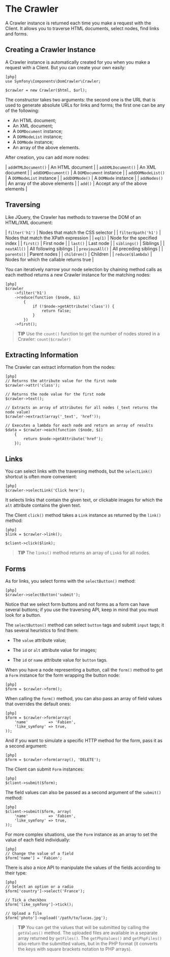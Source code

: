 The Crawler
===========

A Crawler instance is returned each time you make a request with the Client.
It allows you to traverse HTML documents, select nodes, find links and forms.

Creating a Crawler Instance
---------------------------

A Crawler instance is automatically created for you when you make a request
with a Client. But you can create your own easily:

    [php]
    use Symfony\Components\DomCrawler\Crawler;

    $crawler = new Crawler($html, $url);

The constructor takes two arguments: the second one is the URL that is used to
generate absolute URLs for links and forms; the first one can be any of the
following:

 * An HTML document;
 * An XML document;
 * A `DOMDocument` instance;
 * A `DOMNodeList` instance;
 * A `DOMNode` instance;
 * An array of the above elements.

After creation, you can add more nodes:

 | `addHTMLDocument()` | An HTML document                 |
 | `addXMLDocument()`  | An XML document                  |
 | `addDOMDocument()`  | A `DOMDocument` instance         |
 | `addDOMNodeList()`  | A `DOMNodeList` instance         |
 | `addDOMNode()`      | A `DOMNode` instance             |
 | `addNodes()`        | An array of the above elements   |
 | `add()`             | Accept any of the above elements |

Traversing
----------

Like JQuery, the Crawler has methods to traverse the DOM of an HTML/XML
document:

 | `filter('h1')`      | Nodes that match the CSS selector         |
 | `filterXpath('h1')` | Nodes that match the XPath expression     |
 | `eq(1)`             | Node for the specified index              |
 | `first()`           | First node                                |
 | `last()`            | Last node                                 |
 | `siblings()`        | Siblings                                  |
 | `nextAll()`         | All following siblings                    |
 | `previousAll()`     | All preceding siblings                    |
 | `parents()`         | Parent nodes                              |
 | `children()`        | Children                                  |
 | `reduce($lambda)`   | Nodes for which the callable returns true |

You can iteratively narrow your node selection by chaining method calls as
each method returns a new Crawler instance for the matching nodes:

    [php]
    $crawler
        ->filter('h1')
        ->reduce(function ($node, $i)
            {
                if (!$node->getAttribute('class')) {
                    return false;
                }
            })
        ->first();

>**TIP**
>Use the `count()` function to get the number of nodes stored in a Crawler:
>`count($crawler)`

Extracting Information
----------------------

The Crawler can extract information from the nodes:

    [php]
    // Returns the attribute value for the first node
    $crawler->attr('class');

    // Returns the node value for the first node
    $crawler->text();

    // Extracts an array of attributes for all nodes (_text returns the node value)
    $crawler->extract(array('_text', 'href'));

    // Executes a lambda for each node and return an array of results
    $data = $crawler->each(function ($node, $i)
        {
            return $node->getAttribute('href');
        });

Links
-----

You can select links with the traversing methods, but the `selectLink()`
shortcut is often more convenient:

    [php]
    $crawler->selectLink('Click here');

It selects links that contain the given text, or clickable images for which
the `alt` attribute contains the given text.

The Client `click()` method takes a `Link` instance as returned by the
`link()` method:

    [php]
    $link = $crawler->link();

    $client->click($link);

>**TIP**
>The `links()` method returns an array of `Link`s for all nodes.

Forms
-----

As for links, you select forms with the `selectButton()` method:

    [php]
    $crawler->selectButton('submit');

Notice that we select form buttons and not forms as a form can have several
buttons; if you use the traversing API, keep in mind that you must look for a
button.

The `selectButton()` method can select `button` tags and submit `input` tags;
it has several heuristics to find them:

 * The `value` attribute value;

 * The `id` or `alt` attribute value for images;

 * The `id` or `name` attribute value for `button` tags.

When you have a node representing a button, call the `form()` method to get a
`Form` instance for the form wrapping the button node:

    [php]
    $form = $crawler->form();

When calling the `form()` method, you can also pass an array of field values
that overrides the default ones:

    [php]
    $form = $crawler->form(array(
        'name'         => 'Fabien',
        'like_symfony' => true,
    ));

And if you want to simulate a specific HTTP method for the form, pass it as a
second argument:

    [php]
    $form = $crawler->form(array(), 'DELETE');

The Client can submit `Form` instances:

    [php]
    $client->submit($form);

The field values can also be passed as a second argument of the `submit()`
method:

    [php]
    $client->submit($form, array(
        'name'         => 'Fabien',
        'like_symfony' => true,
    ));

For more complex situations, use the `Form` instance as an array to set the
value of each field individually:

    [php]
    // Change the value of a field
    $form['name'] = 'Fabien';

There is also a nice API to manipulate the values of the fields according to
their type:

    [php]
    // Select an option or a radio
    $form['country']->select('France');

    // Tick a checkbox
    $form['like_symfony']->tick();

    // Upload a file
    $form['photo']->upload('/path/to/lucas.jpg');

>**TIP**
>You can get the values that will be submitted by calling the `getValues()`
>method. The uploaded files are available in a separate array returned by
>`getFiles()`. The `getPhpValues()` and `getPhpFiles()` also return the
>submitted values, but in the PHP format (it converts the keys with square
>brackets notation to PHP arrays).
